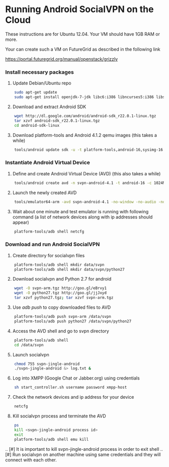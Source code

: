 
# Running Android SocialVPN on the Cloud

These instructions are for Ubuntu 12.04. Your VM should have 1GB RAM or more.

Your can create such a VM on FutureGrid as described in the following link

https://portal.futuregrid.org/manual/openstack/grizzly

### Install necessary packages

1. Update Debian/Ubuntu repo

```bash
    sudo apt-get update
    sudo apt-get install openjdk-7-jdk libc6:i386 libncurses5:i386 libstdc++6:i386
```
2. Download and extract Android SDK

```bash
    wget http://dl.google.com/android/android-sdk_r22.0.1-linux.tgz
    tar xzvf android-sdk_r22.0.1-linux.tgz
    cd android-sdk-linux
```
3. Download platform-tools and Android 4.1.2 qemu images (this takes a while)

```bash
    tools/android update sdk -u -t platform-tools,android-16,sysimg-16
```

### Instantiate Android Virtual Device

1. Define and create Android Virtual Device (AVD) (this also takes a while)

```bash
    tools/android create avd -n svpn-android-4.1 -t android-16 -c 1024M --abi armeabi-v7a
```
2. Launch the newly created AVD

```bash
    tools/emulator64-arm -avd svpn-android-4.1 -no-window -no-audio -no-skin &> log.txt &
```
3. Wait about one minute and test emulator is running with following command
   (a list of network devices along with ip addresses should appear)

```bash
    platform-tools/adb shell netcfg
```

### Download and run Android SocialVPN

1. Create directory for socialvpn files

```bash
    platform-tools/adb shell mkdir data/svpn
    platform-tools/adb shell mkdir data/svpn/python27
```
2. Download socialvpn and Python 2.7 for android

```bash
    wget -O svpn-arm.tgz http://goo.gl/eBrvy1
    wget -O python27.tgz http://goo.gl/jjJxyd
    tar xzvf python27.tgz; tar xzvf svpn-arm.tgz
```
3. Use *adb push* to copy downloaded files to AVD

```bash
    platform-tools/adb push svpn-arm /data/svpn
    platform-tools/adb push python27 /data/svpn/python27
```
4. Access the AVD shell and go to svpn directory

```bash
    platform-tools/adb shell
    cd /data/svpn
```
5. Launch socialvpn

```bash
    chmod 755 svpn-jingle-android
    ./svpn-jingle-android &> log.txt &
```
6. Log into XMPP (Google Chat or Jabber.org) using credentials

```bash
    sh start_controller.sh username password xmpp-host
```
7. Check the network devices and ip address for your device

```bash
    netcfg
```
8. Kill socialvpn process and terminate the AVD

```bash
    ps
    kill <svpn-jingle-android process id>
    exit
    platform-tools/adb shell emu kill
```

.. [#] It is important to kill svpn-jingle-android process in order to exit shell
.. [#] Run socialvpn on another machine using same credentials and they will
   connect with each other.
